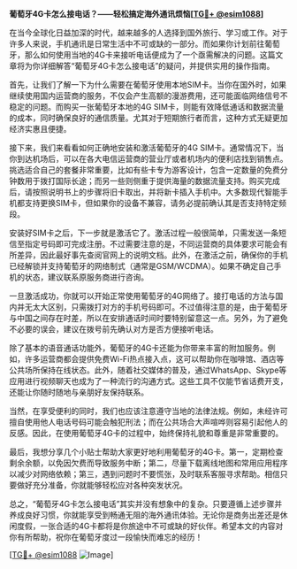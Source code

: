 **葡萄牙4G卡怎么接电话？——轻松搞定海外通讯烦恼[[TG💪+ @esim1088](https://t.me/s/esim1088)]**

在当今全球化日益加深的时代，越来越多的人选择到国外旅行、学习或工作。对于许多人来说，手机通讯是日常生活中不可或缺的一部分。而如果你计划前往葡萄牙，那么如何使用当地的4G卡来接听电话便成为了一个亟需解决的问题。这篇文章将为你详细解答“葡萄牙4G卡怎么接电话”的疑问，并提供实用的操作指南。

首先，让我们了解一下为什么需要在葡萄牙使用本地SIM卡。当你在国外时，如果继续使用国内运营商的服务，不仅会产生高额的漫游费用，还可能面临网络信号不稳定的问题。而购买一张葡萄牙本地的4G SIM卡，则能有效降低通话和数据流量的成本，同时确保良好的通信质量。尤其对于短期旅行者而言，这种方式无疑更加经济实惠且便捷。

接下来，我们来看看如何正确地安装和激活葡萄牙的4G SIM卡。通常情况下，当你到达机场后，可以在各大电信运营商的营业厅或者机场内的便利店找到销售点。挑选适合自己的套餐非常重要，比如有些卡专为游客设计，包含一定数量的免费分钟数用于拨打国际长途；而另一些则侧重于提供海量的数据流量支持。购买完成后，请按照说明书上的步骤将旧卡取出，并将新卡插入手机中。大多数现代智能手机都支持更换SIM卡，但如果你的设备不兼容，请务必提前确认其是否支持特定频段。

安装好SIM卡之后，下一步就是激活它了。激活过程一般很简单，只需发送一条短信至指定号码即可完成注册。不过需要注意的是，不同运营商的具体要求可能会有所差异，因此最好事先查阅官网上的说明文档。此外，在激活之前，确保你的手机已经解锁并支持葡萄牙的网络制式（通常是GSM/WCDMA）。如果不确定自己手机的状态，建议联系原服务商进行咨询。

一旦激活成功，你就可以开始正常使用葡萄牙的4G网络了。接打电话的方法与国内并无太大区别，只需拨打对方的手机号码即可。不过值得注意的是，由于葡萄牙与中国之间存在时差，所以在安排通话时间时要特别留意这一点。另外，为了避免不必要的误会，建议在拨号前先确认对方是否方便接听电话。

除了基本的语音通话功能外，葡萄牙的4G卡还能为你带来丰富的附加服务。例如，许多运营商都会提供免费Wi-Fi热点接入点，这可以帮助你在咖啡馆、酒店等公共场所保持在线状态。此外，随着社交媒体的普及，通过WhatsApp、Skype等应用进行视频聊天也成为了一种流行的沟通方式。这些工具不仅能节省话费开支，还能让你随时随地与亲朋好友保持联系。

当然，在享受便利的同时，我们也应该注意遵守当地的法律法规。例如，未经许可擅自使用他人电话号码可能会触犯刑法；而在公共场合大声喧哗则容易引起他人的反感。因此，在使用葡萄牙4G卡的过程中，始终保持礼貌和尊重是非常重要的。

最后，我想分享几个小贴士帮助大家更好地利用葡萄牙的4G卡。第一，定期检查剩余余额，以免因欠费而导致服务中断；第二，尽量下载离线地图和常用应用程序以减少对网络依赖；第三，遇到问题时不要慌张，及时联系客服寻求帮助。相信只要做好充分准备，你就能够轻松应对各种突发状况。

总之，“葡萄牙4G卡怎么接电话”其实并没有想象中的复杂。只要遵循上述步骤并养成良好习惯，你就能享受到畅通无阻的海外通讯体验。无论你是商务出差还是休闲度假，一张合适的4G卡都将是你旅途中不可或缺的好伙伴。希望本文的内容对你有所帮助，祝你在葡萄牙度过一段愉快而难忘的经历！

[[TG💪+ @esim1088](https://t.me/s/esim1088) ![Image](https://i.postimg.cc/4NQfJmqS/Snipaste-2025-05-13-00-14-12.png)]